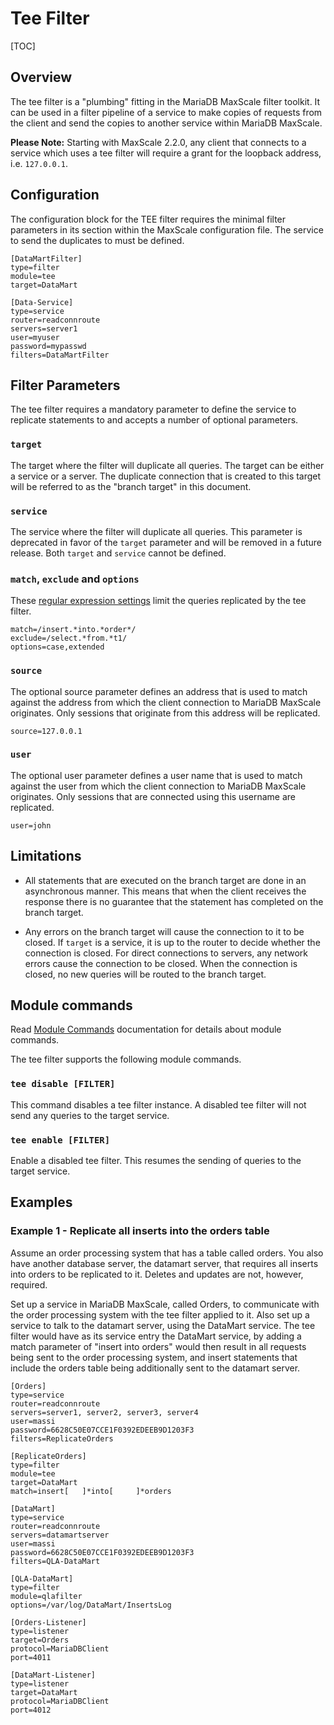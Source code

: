 # Tee Filter

[TOC]

## Overview

The tee filter is a "plumbing" fitting in the MariaDB MaxScale filter toolkit.
It can be used in a filter pipeline of a service to make copies of requests from
the client and send the copies to another service within MariaDB MaxScale.

**Please Note:** Starting with MaxScale 2.2.0, any client that connects to a
  service which uses a tee filter will require a grant for the loopback address,
  i.e. `127.0.0.1`.

## Configuration

The configuration block for the TEE filter requires the minimal filter
parameters in its section within the MaxScale configuration file. The service to
send the duplicates to must be defined.

```
[DataMartFilter]
type=filter
module=tee
target=DataMart

[Data-Service]
type=service
router=readconnroute
servers=server1
user=myuser
password=mypasswd
filters=DataMartFilter
```

## Filter Parameters

The tee filter requires a mandatory parameter to define the service to replicate
statements to and accepts a number of optional parameters.

### `target`

The target where the filter will duplicate all queries. The target can be either
a service or a server. The duplicate connection that is created to this target
will be referred to as the "branch target" in this document.

### `service`

The service where the filter will duplicate all queries. This parameter is
deprecated in favor of the `target` parameter and will be removed in a future
release. Both `target` and `service` cannot be defined.

### `match`, `exclude` and `options`

These [regular expression settings](../Getting-Started/Configuration-Guide.md#standard-regular-expression-settings-for-filters)
limit the queries replicated by the tee filter.

```
match=/insert.*into.*order*/
exclude=/select.*from.*t1/
options=case,extended
```

### `source`

The optional source parameter defines an address that is used to match against
the address from which the client connection to MariaDB MaxScale originates.
Only sessions that originate from this address will be replicated.

```
source=127.0.0.1
```

### `user`

The optional user parameter defines a user name that is used to match against
the user from which the client connection to MariaDB MaxScale originates. Only
sessions that are connected using this username are replicated.

```
user=john
```

## Limitations

- All statements that are executed on the branch target are done in an
  asynchronous manner. This means that when the client receives the response
  there is no guarantee that the statement has completed on the branch target.

- Any errors on the branch target will cause the connection to it to be
  closed. If `target` is a service, it is up to the router to decide whether the
  connection is closed. For direct connections to servers, any network errors
  cause the connection to be closed. When the connection is closed, no new
  queries will be routed to the branch target.

## Module commands

Read [Module Commands](../Reference/Module-Commands.md) documentation for
details about module commands.

The tee filter supports the following module commands.

### `tee disable [FILTER]`

This command disables a tee filter instance. A disabled tee filter will not send
any queries to the target service.

### `tee enable [FILTER]`

Enable a disabled tee filter. This resumes the sending of queries to the target
service.

## Examples

### Example 1 - Replicate all inserts into the orders table

Assume an order processing system that has a table called orders. You also have
another database server, the datamart server, that requires all inserts into
orders to be replicated to it. Deletes and updates are not, however, required.

Set up a service in MariaDB MaxScale, called Orders, to communicate with the
order processing system with the tee filter applied to it. Also set up a service
to talk to the datamart server, using the DataMart service. The tee filter would
have as its service entry the DataMart service, by adding a match parameter of
"insert into orders" would then result in all requests being sent to the order
processing system, and insert statements that include the orders table being
additionally sent to the datamart server.

```
[Orders]
type=service
router=readconnroute
servers=server1, server2, server3, server4
user=massi
password=6628C50E07CCE1F0392EDEEB9D1203F3
filters=ReplicateOrders

[ReplicateOrders]
type=filter
module=tee
target=DataMart
match=insert[ 	]*into[ 	]*orders

[DataMart]
type=service
router=readconnroute
servers=datamartserver
user=massi
password=6628C50E07CCE1F0392EDEEB9D1203F3
filters=QLA-DataMart

[QLA-DataMart]
type=filter
module=qlafilter
options=/var/log/DataMart/InsertsLog

[Orders-Listener]
type=listener
target=Orders
protocol=MariaDBClient
port=4011

[DataMart-Listener]
type=listener
target=DataMart
protocol=MariaDBClient
port=4012
```
